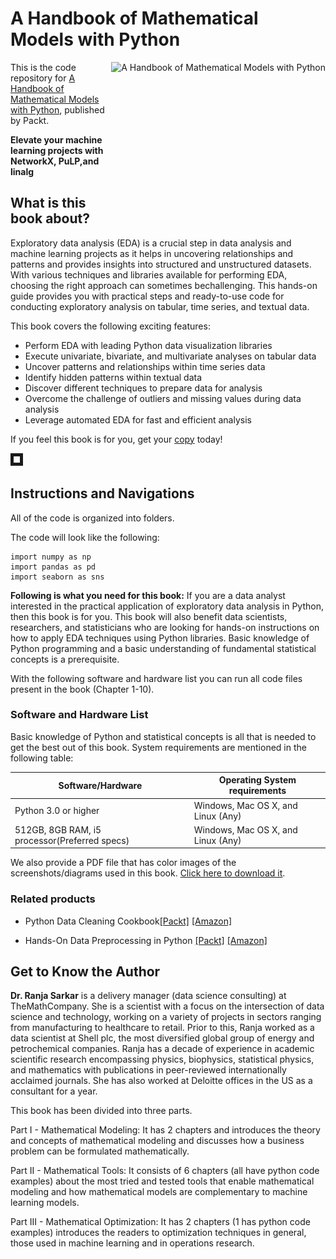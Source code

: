 # A Handbook of Mathematical Models with Python
<a href="https://www.packtpub.com/product/hands-on-exploratory-data-analysis-with-python/9781789537253?utm_source=github&utm_medium=repository&utm_campaign=9781789537253"><img src="https://content.packt.com/B11725/cover_image_small.png" alt="A Handbook of Mathematical
Models with Python" height="256px" align="right"></a>

This is the code repository for [A Handbook of Mathematical Models with Python](https://www.packtpub.com/product/hands-on-exploratory-data-analysis-with-python/9781789537253?utm_source=github&utm_medium=repository&utm_campaign=9781789537253), published by Packt.

**Elevate your machine learning projects with NetworkX, PuLP,and linalg**

## What is this book about?
Exploratory data analysis (EDA) is a crucial step in data analysis and machine learning projects as it helps in uncovering relationships and patterns and provides insights into structured and unstructured datasets. With various techniques and libraries available for performing EDA, choosing the right approach can sometimes bechallenging. This hands-on guide provides you with practical steps and ready-to-use code for conducting exploratory analysis on tabular, time series, and textual data.

This book covers the following exciting features: 
* Perform EDA with leading Python data visualization libraries
* Execute univariate, bivariate, and multivariate analyses on tabular data
* Uncover patterns and relationships within time series data
* Identify hidden patterns within textual data
* Discover different techniques to prepare data for analysis
* Overcome the challenge of outliers and missing values during data analysis
* Leverage automated EDA for fast and efficient analysis

If you feel this book is for you, get your [copy](https://www.amazon.com/dp/B09NC5XJ6D) today!

<a href="https://www.packtpub.com/?utm_source=github&utm_medium=banner&utm_campaign=GitHubBanner"><img src="https://raw.githubusercontent.com/PacktPublishing/GitHub/master/GitHub.png" 
alt="https://www.packtpub.com/" border="5" /></a>


## Instructions and Navigations
All of the code is organized into folders.

The code will look like the following:
```
import numpy as np
import pandas as pd
import seaborn as sns
```


**Following is what you need for this book:**
If you are a data analyst interested in the practical application of exploratory data analysis in Python, then this book is for you. This book will also benefit data scientists, researchers, and statisticians who are looking for hands-on instructions on how to apply EDA techniques using Python libraries. Basic knowledge of Python programming and a basic understanding of fundamental statistical concepts is a prerequisite.

With the following software and hardware list you can run all code files present in the book (Chapter 1-10).


### Software and Hardware List

Basic knowledge of Python and statistical concepts is all that is needed to get the best out of this book.
System requirements are mentioned in the following table:

| Software/Hardware                              | Operating System requirements      |
| ------------------------------------           | -----------------------------------|
| Python 3.0 or higher                           | Windows, Mac OS X, and Linux (Any) |                                                            
| 512GB, 8GB RAM, i5 processor(Preferred specs)  | Windows, Mac OS X, and Linux (Any) |



We also provide a PDF file that has color images of the screenshots/diagrams used in this book. [Click here to download it](https://packt.link/npXws).


### Related products <Other books you may enjoy>
* Python Data Cleaning Cookbook[[Packt]](https://www.packtpub.com/product/python-data-cleaning-cookbook/9781800565661) [[Amazon]](https://www.amazon.com/dp/1800565666)

* Hands-On Data Preprocessing in Python [[Packt]](https://www.packtpub.com/product/hands-on-data-preprocessing-in-python/9781801072137) [[Amazon]](https://www.amazon.com/dp/1801072132)

## Get to Know the Author
**Dr. Ranja Sarkar**
is a delivery manager (data science consulting) at TheMathCompany. She is a
scientist with a focus on the intersection of data science and technology, working on a variety of
projects in sectors ranging from manufacturing to healthcare to retail. Prior to this, Ranja worked as
a data scientist at Shell plc, the most diversified global group of energy and petrochemical companies.
Ranja has a decade of experience in academic scientific research encompassing physics, biophysics,
statistical physics, and mathematics with publications in peer-reviewed internationally acclaimed
journals. She has also worked at Deloitte offices in the US as a consultant for a year.

This book has been divided into three parts. 

Part I - Mathematical Modeling: It has 2 chapters and introduces the theory and concepts of mathematical modeling and discusses how a business problem can be formulated mathematically. 

Part II - Mathematical Tools: It consists of 6 chapters (all have python code examples) about the most tried and tested tools that enable mathematical modeling and how mathematical models are complementary to machine learning models. 

Part III - Mathematical Optimization: It has 2 chapters (1 has python code examples) introduces the readers to optimization techniques in general, those used in machine learning and in operations research. 

